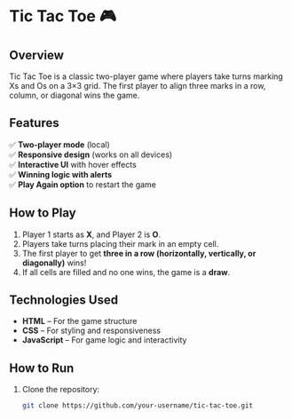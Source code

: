 # Tic Tac Toe 🎮  

## Overview  
Tic Tac Toe is a classic two-player game where players take turns marking Xs and Os on a 3×3 grid. The first player to align three marks in a row, column, or diagonal wins the game.  

## Features  
✅ **Two-player mode** (local)  
✅ **Responsive design** (works on all devices)  
✅ **Interactive UI** with hover effects  
✅ **Winning logic with alerts**  
✅ **Play Again option** to restart the game  

## How to Play  
1. Player 1 starts as **X**, and Player 2 is **O**.  
2. Players take turns placing their mark in an empty cell.  
3. The first player to get **three in a row (horizontally, vertically, or diagonally)** wins!  
4. If all cells are filled and no one wins, the game is a **draw**.  

## Technologies Used  
- **HTML** – For the game structure  
- **CSS** – For styling and responsiveness  
- **JavaScript** – For game logic and interactivity  

## How to Run  
1. Clone the repository:  
   ```sh
   git clone https://github.com/your-username/tic-tac-toe.git
